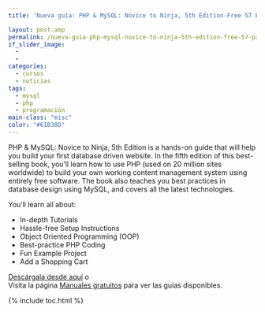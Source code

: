 ```yaml
---
title: 'Nueva guía: PHP & MySQL: Novice to Ninja, 5th Edition-Free 57 Page Preview'

layout: post.amp
permalink: /nueva-guia-php-mysql-novice-to-ninja-5th-edition-free-57-page-preview/
if_slider_image:
  -
  -
categories:
  - cursos
  - noticias
tags:
  - mysql
  - php
  - programación
main-class: "misc"
color: "#61B38D"
---
```

[<amp-img on="tap:lightbox1" role="button" tabindex="0" layout="responsive" src="/assets/img/2012/08/w_sitb33c1.gif" alt="PHP & MySQL: Novice to Ninja, 5th Edition--Free 57 Page Preview" title="PHP & MySQL: Novice to Ninja, 5th Edition--Free 57 Page Preview" width="197px" height="259px" />][1]

PHP & MySQL: Novice to Ninja, 5th Edition is a hands-on guide that will help you build your first database driven website. In the fifth edition of this best-selling book, you&#8217;ll learn how to use PHP (used on 20 million sites worldwide) to build your own working content management system using entirely free software. The book also teaches you best practices in database design using MySQL, and covers all the latest technologies.

You&#8217;ll learn all about:

  * In-depth Tutorials
  * Hassle-free Setup Instructions
  * Object Oriented Programming (OOP)
  * Best-practice PHP Coding
  * Fun Example Project
  * Add a Shopping Cart

[Descárgala desde aquí][1] o  
Visita la página [Manuales gratuitos][2] para ver las guías disponibles.



 [1]: http://elbauldelprogramador.tradepub.com/c/pubRD.mpl?sr=oc&_t=oc:&pc;=w_sitb33/prgm.cgi
 [2]: https://elbauldelprogramador.com/manuales-gratuitos/

{% include toc.html %}
